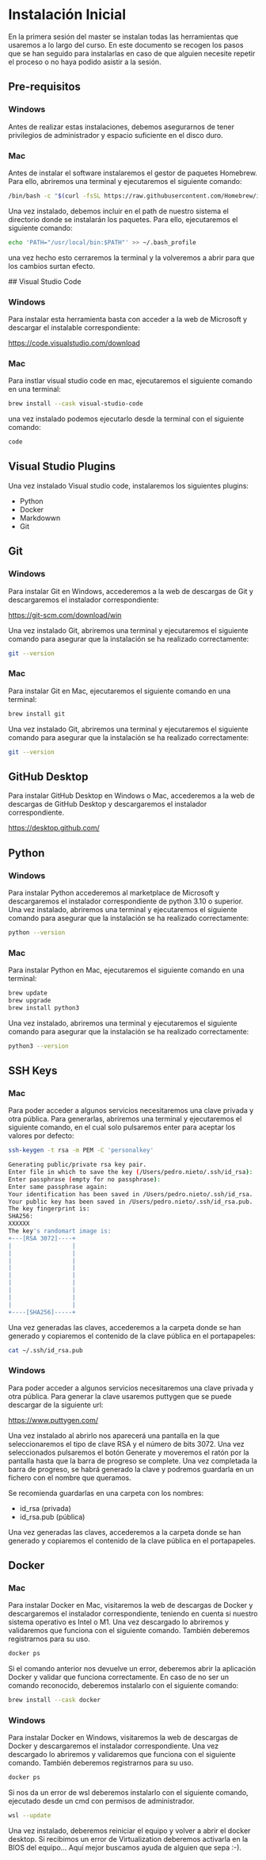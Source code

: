 # Instalación Inicial

En la primera sesión del master se instalan todas las herramientas que usaremos a lo largo del curso. En este documento se recogen los pasos que se han seguido para instalarlas en caso de que alguien necesite repetir el proceso o no haya podido asistir a la sesión.

## Pre-requisitos

### Windows
Antes de realizar estas instalaciones, debemos asegurarnos de tener privilegios de administrador y espacio suficiente en el disco duro.

### Mac
Antes de instalar el software instalaremos el gestor de paquetes Homebrew. Para ello, abriremos una terminal y ejecutaremos el siguiente comando:

```bash
/bin/bash -c "$(curl -fsSL https://raw.githubusercontent.com/Homebrew/install/HEAD/install.sh)"
```
 Una vez instalado, debemos incluir en el path de nuestro sistema el directorio donde se instalarán los paquetes. Para ello, ejecutaremos el siguiente comando:

```bash
echo 'PATH="/usr/local/bin:$PATH"' >> ~/.bash_profile
```

una vez hecho esto cerraremos la terminal y la volveremos a abrir para que los cambios surtan efecto.



## Visual Studio Code

### Windows
Para instalar esta herramienta basta con acceder a la web de Microsoft y descargar el instalable correspondiente:

https://code.visualstudio.com/download

### Mac
Para instlar visual studio code en mac, ejecutaremos el siguiente comando en una terminal:

```bash
brew install --cask visual-studio-code
```
una vez instalado podemos ejecutarlo desde la terminal con el siguiente comando:

```bash
code
```

## Visual Studio Plugins
Una vez instalado Visual studio code, instalaremos los siguientes plugins:
- Python
- Docker
- Markdowwn
- Git

## Git

### Windows
Para instalar Git en Windows, accederemos a la web de descargas de Git y descargaremos el instalador correspondiente:

https://git-scm.com/download/win

Una vez instalado Git, abriremos una terminal y ejecutaremos el siguiente comando para asegurar que la instalación se ha realizado correctamente:

```bash
git --version
```

### Mac
Para instalar Git en Mac, ejecutaremos el siguiente comando en una terminal:

```bash
brew install git
```

Una vez instalado Git, abriremos una terminal y ejecutaremos el siguiente comando para asegurar que la instalación se ha realizado correctamente:

```bash
git --version
```

## GitHub Desktop
Para instalar GitHub Desktop en Windows o Mac, accederemos a la web de descargas de GitHub Desktop y descargaremos el instalador correspondiente. 

https://desktop.github.com/

## Python
### Windows
Para instalar Python accederemos al marketplace de Microsoft y descargaremos el instalador correspondiente de python 3.10 o superior.
Una vez instalado, abriremos una terminal y ejecutaremos el siguiente comando para asegurar que la instalación se ha realizado correctamente:

```bash
python --version
```

### Mac
Para instalar Python en Mac, ejecutaremos el siguiente comando en una terminal:

```bash
brew update
brew upgrade
brew install python3
```

Una vez instalado, abriremos una terminal y ejecutaremos el siguiente comando para asegurar que la instalación se ha realizado correctamente:

```bash
python3 --version
```

## SSH Keys

### Mac 

Para poder acceder a algunos servicios necesitaremos una clave privada y otra pública. Para generarlas, abriremos una terminal y ejecutaremos el siguiente comando, en el cual solo pulsaremos enter para aceptar los valores por defecto:

```bash
ssh-keygen -t rsa -m PEM -C 'personalkey'

Generating public/private rsa key pair.
Enter file in which to save the key (/Users/pedro.nieto/.ssh/id_rsa): 
Enter passphrase (empty for no passphrase): 
Enter same passphrase again: 
Your identification has been saved in /Users/pedro.nieto/.ssh/id_rsa.
Your public key has been saved in /Users/pedro.nieto/.ssh/id_rsa.pub.
The key fingerprint is:
SHA256:
XXXXXX
The key's randomart image is:
+---[RSA 3072]----+
|                 |
|                 |
|                 |
|                 |
|                 |
|                 |
|                 |
|                 |
|                 |
+----[SHA256]-----+
```

Una vez generadas las claves, accederemos a la carpeta donde se han generado y copiaremos el contenido de la clave pública en el portapapeles:

```bash
cat ~/.ssh/id_rsa.pub
```

### Windows

Para poder acceder a algunos servicios necesitaremos una clave privada y otra pública. Para generar la clave usaremos puttygen que se puede descargar de la siguiente url:

https://www.puttygen.com/

Una vez instalado al abrirlo nos aparecerá una pantalla en la que seleccionaremos el tipo de clave RSA y el número de bits 3072. Una vez seleccionados pulsaremos el botón Generate y moveremos el ratón por la pantalla hasta que la barra de progreso se complete. Una vez completada la barra de progreso, se habrá generado la clave y podremos guardarla en un fichero con el nombre que queramos.

Se recomienda guardarlas en una carpeta con los nombres:
- id_rsa (privada)
- id_rsa.pub (pública)

Una vez generadas las claves, accederemos a la carpeta donde se han generado y copiaremos el contenido de la clave pública en el portapapeles.


## Docker

### Mac

Para instalar Docker en Mac, visitaremos la web de descargas de Docker y descargaremos el instalador correspondiente, teniendo en cuenta si nuestro sistema operativo es Intel o M1. Una vez descargado lo abriremos y validaremos que funciona con el siguiente comando. También deberemos registrarnos para su uso.

```bash
docker ps
```

Si el comando anterior nos devuelve un error, deberemos abrir la aplicación Docker y validar que funciona correctamente. En caso de no ser un comando reconocido, deberemos instalarlo con el siguiente comando:

```bash
brew install --cask docker
```

### Windows
Para instalar Docker en Windows, visitaremos la web de descargas de Docker y descargaremos el instalador correspondiente. Una vez descargado lo abriremos y validaremos que funciona con el siguiente comando. También deberemos registrarnos para su uso.

```bash
docker ps
```

Si nos da un error de wsl deberemos instalarlo con el siguiente comando, ejecutado desde un cmd con permisos de administrador.

```bash
wsl --update 
```

Una vez instalado, deberemos reiniciar el equipo y volver a abrir el docker desktop.
Si recibimos un error de Virtualization deberemos activarla en la BIOS del equipo... Aquí mejor buscamos ayuda de alguien que sepa :-).